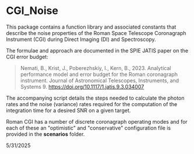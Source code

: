 # CGI_Noise

This package contains a function library and associated constants that describe the noise properties of the Roman Space Telescope Coronagraph Instrument (CGI) during Direct Imaging (DI) and Spectroscopy. 

The formulae and approach are documented in the SPIE JATIS paper on the CGI error budget:

> Nemati, B., Krist, J., Poberezhskiy, I., Kern, B., 2023. Analytical performance model and error budget for the Roman coronagraph instrument. Journal of Astronomical Telescopes, Instruments, and Systems 9. https://doi.org/10.1117/1.jatis.9.3.034007

The accompanying script details the steps needed to calculate the photon rates and the noise (variance) rates required for the computation of the integration time for a desired SNR on a given target. 

Roman CGI has a number of discrete coronagraph operating modes and for each of these an "optimistic" and "conservative" configuration file is provided in the **scenarios** folder. 

 

5/31/2025

